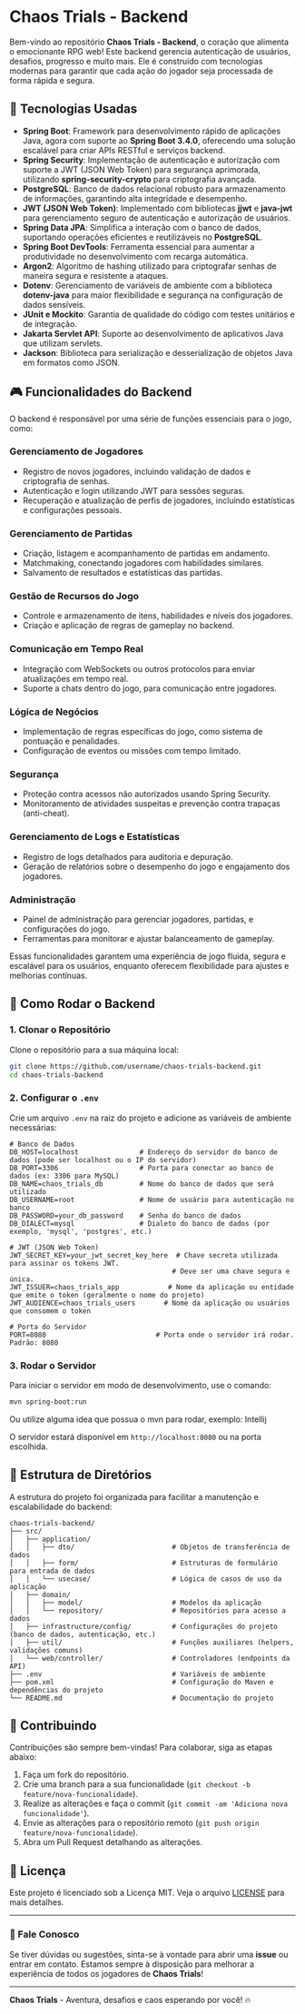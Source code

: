 
# Chaos Trials - Backend

Bem-vindo ao repositório **Chaos Trials - Backend**, o coração que alimenta o emocionante RPG web! Este backend gerencia autenticação de usuários, desafios, progresso e muito mais. Ele é construído com tecnologias modernas para garantir que cada ação do jogador seja processada de forma rápida e segura.

## 🚀 Tecnologias Usadas  

- **Spring Boot**: Framework para desenvolvimento rápido de aplicações Java, agora com suporte ao **Spring Boot 3.4.0**, oferecendo uma solução escalável para criar APIs RESTful e serviços backend.  
- **Spring Security**: Implementação de autenticação e autorização com suporte a JWT (JSON Web Token) para segurança aprimorada, utilizando **spring-security-crypto** para criptografia avançada.  
- **PostgreSQL**: Banco de dados relacional robusto para armazenamento de informações, garantindo alta integridade e desempenho.  
- **JWT (JSON Web Token)**: Implementado com bibliotecas **jjwt** e **java-jwt** para gerenciamento seguro de autenticação e autorização de usuários.  
- **Spring Data JPA**: Simplifica a interação com o banco de dados, suportando operações eficientes e reutilizáveis no **PostgreSQL**.  
- **Spring Boot DevTools**: Ferramenta essencial para aumentar a produtividade no desenvolvimento com recarga automática.  
- **Argon2**: Algoritmo de hashing utilizado para criptografar senhas de maneira segura e resistente a ataques.  
- **Dotenv**: Gerenciamento de variáveis de ambiente com a biblioteca **dotenv-java** para maior flexibilidade e segurança na configuração de dados sensíveis.  
- **JUnit e Mockito**: Garantia de qualidade do código com testes unitários e de integração.  
- **Jakarta Servlet API**: Suporte ao desenvolvimento de aplicativos Java que utilizam servlets.  
- **Jackson**: Biblioteca para serialização e desserialização de objetos Java em formatos como JSON.   

## **🎮 Funcionalidades do Backend**  

O backend é responsável por uma série de funções essenciais para o jogo, como:  

### **Gerenciamento de Jogadores**  
- Registro de novos jogadores, incluindo validação de dados e criptografia de senhas.  
- Autenticação e login utilizando JWT para sessões seguras.  
- Recuperação e atualização de perfis de jogadores, incluindo estatísticas e configurações pessoais.  

### **Gerenciamento de Partidas**  
- Criação, listagem e acompanhamento de partidas em andamento.  
- Matchmaking, conectando jogadores com habilidades similares.  
- Salvamento de resultados e estatísticas das partidas.  

### **Gestão de Recursos do Jogo**  
- Controle e armazenamento de itens, habilidades e níveis dos jogadores.  
- Criação e aplicação de regras de gameplay no backend.  

### **Comunicação em Tempo Real**  
- Integração com WebSockets ou outros protocolos para enviar atualizações em tempo real.  
- Suporte a chats dentro do jogo, para comunicação entre jogadores.  

### **Lógica de Negócios**  
- Implementação de regras específicas do jogo, como sistema de pontuação e penalidades.  
- Configuração de eventos ou missões com tempo limitado.  

### **Segurança**  
- Proteção contra acessos não autorizados usando Spring Security.  
- Monitoramento de atividades suspeitas e prevenção contra trapaças (anti-cheat).  

### **Gerenciamento de Logs e Estatísticas**  
- Registro de logs detalhados para auditoria e depuração.  
- Geração de relatórios sobre o desempenho do jogo e engajamento dos jogadores.  

### **Administração**  
- Painel de administração para gerenciar jogadores, partidas, e configurações do jogo.  
- Ferramentas para monitorar e ajustar balanceamento de gameplay.  

Essas funcionalidades garantem uma experiência de jogo fluida, segura e escalável para os usuários, enquanto oferecem flexibilidade para ajustes e melhorias contínuas.

## 🏁 Como Rodar o Backend

### 1. Clonar o Repositório

Clone o repositório para a sua máquina local:

```bash
git clone https://github.com/username/chaos-trials-backend.git
cd chaos-trials-backend
```

### 2. Configurar o `.env`

Crie um arquivo `.env` na raiz do projeto e adicione as variáveis de ambiente necessárias:

```plaintext
# Banco de Dados
DB_HOST=localhost               # Endereço do servidor do banco de dados (pode ser localhost ou o IP do servidor)
DB_PORT=3306                    # Porta para conectar ao banco de dados (ex: 3306 para MySQL)
DB_NAME=chaos_trials_db         # Nome do banco de dados que será utilizado
DB_USERNAME=root                # Nome de usuário para autenticação no banco
DB_PASSWORD=your_db_password    # Senha do banco de dados
DB_DIALECT=mysql                # Dialeto do banco de dados (por exemplo, 'mysql', 'postgres', etc.)

# JWT (JSON Web Token)
JWT_SECRET_KEY=your_jwt_secret_key_here  # Chave secreta utilizada para assinar os tokens JWT.
                                        # Deve ser uma chave segura e única.
JWT_ISSUER=chaos_trials_app            # Nome da aplicação ou entidade que emite o token (geralmente o nome do projeto)
JWT_AUDIENCE=chaos_trials_users       # Nome da aplicação ou usuários que consomem o token

# Porta do Servidor
PORT=8080                           # Porta onde o servidor irá rodar. Padrão: 8080
```

### 3. Rodar o Servidor

Para iniciar o servidor em modo de desenvolvimento, use o comando:

```bash
mvn spring-boot:run
```

Ou utilize alguma idea que possua o mvn para rodar, exemplo: Intellij

O servidor estará disponível em `http://localhost:8080` ou na porta escolhida.

## 🔧 Estrutura de Diretórios

A estrutura do projeto foi organizada para facilitar a manutenção e escalabilidade do backend:

```
chaos-trials-backend/
├── src/
│   ├── application/ 
│   │   ├── dto/                        # Objetos de transferência de dados
│   │   ├── form/                       # Estruturas de formulário para entrada de dados
│   │   └── usecase/                    # Lógica de casos de uso da aplicação
│   ├── domain/    
│   │   ├── model/                      # Modelos da aplicação
│   │   └── repository/                 # Repositórios para acesso a dados
│   ├── infrastructure/config/          # Configurações do projeto (banco de dados, autenticação, etc.)
│   ├── util/                           # Funções auxiliares (helpers, validações comuns)
│   └── web/controller/                 # Controladores (endpoints da API)
├── .env                                # Variáveis de ambiente
├── pom.xml                             # Configuração do Maven e dependências do projeto
└── README.md                           # Documentação do projeto
```

## 🤝 Contribuindo

Contribuições são sempre bem-vindas! Para colaborar, siga as etapas abaixo:

1. Faça um fork do repositório.
2. Crie uma branch para a sua funcionalidade (`git checkout -b feature/nova-funcionalidade`).
3. Realize as alterações e faça o commit (`git commit -am 'Adiciona nova funcionalidade'`).
4. Envie as alterações para o repositório remoto (`git push origin feature/nova-funcionalidade`).
5. Abra um Pull Request detalhando as alterações.

## 📜 Licença

Este projeto é licenciado sob a Licença MIT. Veja o arquivo [LICENSE](LICENSE) para mais detalhes.

---

### 💬 Fale Conosco

Se tiver dúvidas ou sugestões, sinta-se à vontade para abrir uma **issue** ou entrar em contato. Estamos sempre à disposição para melhorar a experiência de todos os jogadores de **Chaos Trials**!

---

**Chaos Trials** - Aventura, desafios e caos esperando por você! 🔥
